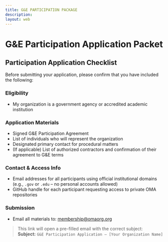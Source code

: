 ```yaml
---
title: G&E PARTICIPATION PACKAGE
description:
layout: web
---
```


# G&E Participation Application Packet

## Participation Application Checklist

Before submitting your application, please confirm that you have included the following:

### Eligibility
-  My organization is a government agency or accredited academic institution

### Application Materials
-  Signed G&E Participation Agreement  
-  List of individuals who will represent the organization  
-  Designated primary contact for procedural matters  
-  (If applicable) List of authorized contractors and confirmation of their agreement to G&E terms

### Contact & Access Info
-  Email addresses for all participants using official institutional domains (e.g., `.gov` or `.edu` – no personal accounts allowed)  
-  GitHub handle for each participant requesting access to private OMA repositories

### Submission
-  Email all materials to: [membership@omaorg.org](mailto:membership@omaorg.org?subject=G%26E%20Participation%20Application%20%E2%80%93%20%5BYour%20Organization%20Name%5D) 
  > This link will open a pre-filled email with the correct subject:  
  > **Subject:** `G&E Participation Application – [Your Organization Name]`